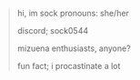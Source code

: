 > hi, im sock
> pronouns: she/her
> 
> discord; sock0544
> 
> mizuena enthusiasts, anyone?
> 
> fun fact; i procastinate a lot

